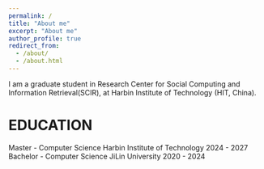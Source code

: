 ```yaml
---
permalink: /
title: "About me"
excerpt: "About me"
author_profile: true
redirect_from: 
  - /about/
  - /about.html
---
```


I am a graduate student in Research Center for Social Computing and Information Retrieval(SCIR), at Harbin Institute of Technology (HIT, China). 

EDUCATION
======
Master - Computer Science
Harbin Institute of Technology
2024 - 2027
Bachelor - Computer Science
JiLin University
2020 - 2024
